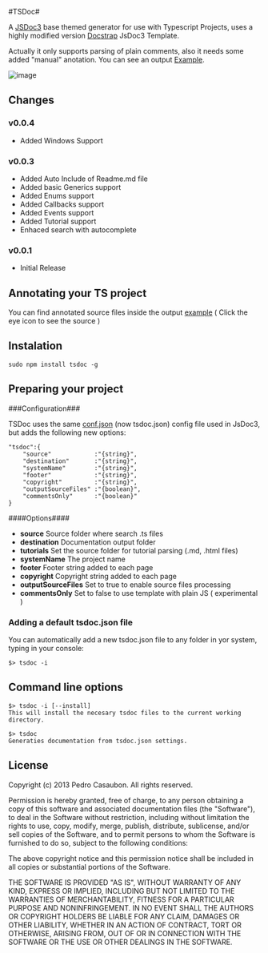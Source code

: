 #TSDoc#

A [JSDoc3](http://usejsdoc.org/) base themed generator for use with Typescript Projects, uses a highly modified version [Docstrap](https://github.com/terryweiss/docstrap/) JsDoc3 Template. 

Actually it only supports parsing of plain comments, also it needs some added "manual" anotation. You can see an output [Example](http://xperiments.github.io/TSDoc/docs/index.html).

![image](http://xperiments.github.io/TSDoc/TSDocScreen.png)


## Changes ##

### v0.0.4 ###
* Added Windows Support

### v0.0.3 ###
* Added Auto Include of Readme.md file
* Added basic Generics support
* Added Enums support
* Added Callbacks support
* Added Events support
* Added Tutorial support
* Enhaced search with autocomplete

### v0.0.1 ###
 
 * Initial Release 


## Annotating your TS project

You can find annotated source files inside the output [example](http://xperiments.github.io/TSDoc/docs/index.html) ( Click the eye icon to see the source )



## Instalation ##

	sudo npm install tsdoc -g
	
## Preparing your project ##

###Configuration###

TSDoc uses the same [conf.json](http://usejsdoc.org/about-configuring-jsdoc.html) (now tsdoc.json) config file used in JsDoc3, but adds the following new options:

	"tsdoc":{
		"source"			:"{string}",
		"destination"		:"{string}",
		"systemName"		:"{string}",
		"footer"			:"{string}",
		"copyright"			:"{string}",
		"outputSourceFiles" :"{boolean}",
		"commentsOnly" 		:"{boolean}"
	}


####Options####

* __source__ Source folder where search .ts files
* __destination__ Documentation output folder
* __tutorials__ Set the source folder for tutorial parsing (.md, .html files)
* __systemName__ The project name
* __footer__ Footer string added to each page
* __copyright__ Copyright string added to each page
* __outputSourceFiles__ Set to true to enable source files processing 
* __commentsOnly__ Set to false to use template with plain JS ( experimental )

### Adding a default tsdoc.json file

You can automatically add a new tsdoc.json file to any folder in yor system, typing in your console:

	$> tsdoc -i

## Command line options ##

	$> tsdoc -i [--install]
	This will install the necesary tsdoc files to the current working directory.

	$> tsdoc
	Generaties documentation from tsdoc.json settings.
	
## License ##
		
Copyright (c) 2013 Pedro Casaubon. All rights reserved.

Permission is hereby granted, free of charge, to any person
obtaining a copy of this software and associated documentation
files (the "Software"), to deal in the Software without
restriction, including without limitation the rights to use,
copy, modify, merge, publish, distribute, sublicense, and/or sell
copies of the Software, and to permit persons to whom the
Software is furnished to do so, subject to the following
conditions:

The above copyright notice and this permission notice shall be
included in all copies or substantial portions of the Software.

THE SOFTWARE IS PROVIDED "AS IS", WITHOUT WARRANTY OF ANY KIND,
EXPRESS OR IMPLIED, INCLUDING BUT NOT LIMITED TO THE WARRANTIES
OF MERCHANTABILITY, FITNESS FOR A PARTICULAR PURPOSE AND
NONINFRINGEMENT. IN NO EVENT SHALL THE AUTHORS OR COPYRIGHT
HOLDERS BE LIABLE FOR ANY CLAIM, DAMAGES OR OTHER LIABILITY,
WHETHER IN AN ACTION OF CONTRACT, TORT OR OTHERWISE, ARISING
FROM, OUT OF OR IN CONNECTION WITH THE SOFTWARE OR THE USE OR
OTHER DEALINGS IN THE SOFTWARE.

